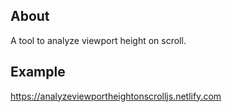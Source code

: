 ## About
A tool to analyze viewport height on scroll.

## Example
https://analyzeviewportheightonscrolljs.netlify.com
